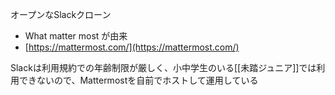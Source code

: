 
オープンなSlackクローン
- What matter most が由来
- [https://mattermost.com/](https://mattermost.com/)

Slackは利用規約での年齢制限が厳しく、小中学生のいる[[未踏ジュニア]]では利用できないので、Mattermostを自前でホストして運用している
